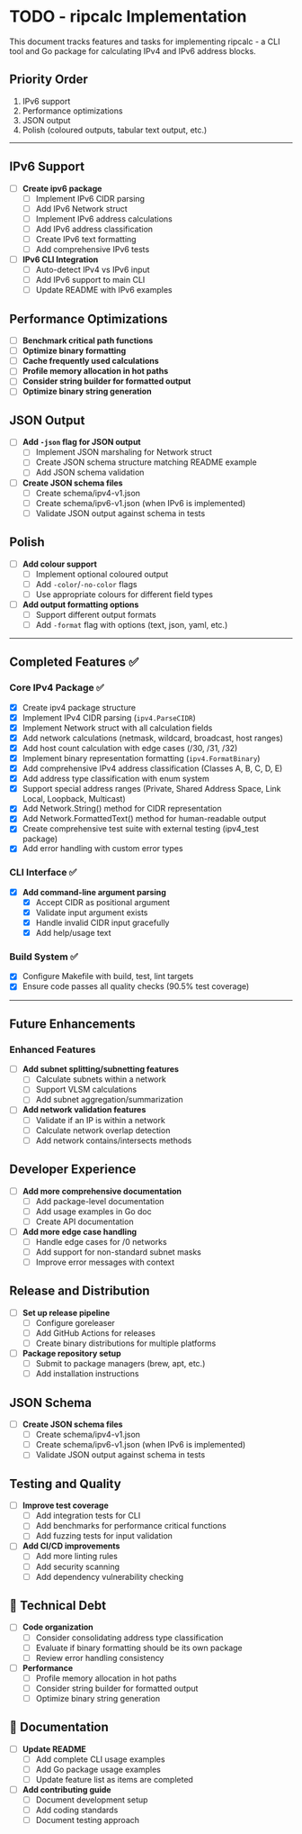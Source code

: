 # TODO - ripcalc Implementation

This document tracks features and tasks for implementing ripcalc - a CLI tool and Go package for calculating IPv4 and IPv6 address blocks.

## Priority Order

1. IPv6 support
2. Performance optimizations
3. JSON output
4. Polish (coloured outputs, tabular text output, etc.)

---

## IPv6 Support
- [ ] **Create ipv6 package**
  - [ ] Implement IPv6 CIDR parsing
  - [ ] Add IPv6 Network struct
  - [ ] Implement IPv6 address calculations
  - [ ] Add IPv6 address classification
  - [ ] Create IPv6 text formatting
  - [ ] Add comprehensive IPv6 tests

- [ ] **IPv6 CLI Integration**
  - [ ] Auto-detect IPv4 vs IPv6 input
  - [ ] Add IPv6 support to main CLI
  - [ ] Update README with IPv6 examples

## Performance Optimizations
- [ ] **Benchmark critical path functions**
- [ ] **Optimize binary formatting**
- [ ] **Cache frequently used calculations**
- [ ] **Profile memory allocation in hot paths**
- [ ] **Consider string builder for formatted output**
- [ ] **Optimize binary string generation**

## JSON Output
- [ ] **Add `-json` flag for JSON output**
  - [ ] Implement JSON marshaling for Network struct
  - [ ] Create JSON schema structure matching README example
  - [ ] Add JSON schema validation

- [ ] **Create JSON schema files**
  - [ ] Create schema/ipv4-v1.json
  - [ ] Create schema/ipv6-v1.json (when IPv6 is implemented)
  - [ ] Validate JSON output against schema in tests

## Polish
- [ ] **Add colour support**
  - [ ] Implement optional coloured output
  - [ ] Add `-color`/`-no-color` flags
  - [ ] Use appropriate colours for different field types

- [ ] **Add output formatting options**
  - [ ] Support different output formats
  - [ ] Add `-format` flag with options (text, json, yaml, etc.)

---

## Completed Features ✅

### Core IPv4 Package ✅
- [x] Create ipv4 package structure
- [x] Implement IPv4 CIDR parsing (`ipv4.ParseCIDR`)
- [x] Implement Network struct with all calculation fields
- [x] Add network calculations (netmask, wildcard, broadcast, host ranges)
- [x] Add host count calculation with edge cases (/30, /31, /32)
- [x] Implement binary representation formatting (`ipv4.FormatBinary`)
- [x] Add comprehensive IPv4 address classification (Classes A, B, C, D, E)
- [x] Add address type classification with enum system
- [x] Support special address ranges (Private, Shared Address Space, Link Local, Loopback, Multicast)
- [x] Add Network.String() method for CIDR representation
- [x] Add Network.FormattedText() method for human-readable output
- [x] Create comprehensive test suite with external testing (ipv4_test package)
- [x] Add error handling with custom error types

### CLI Interface ✅
- [x] **Add command-line argument parsing**
  - [x] Accept CIDR as positional argument
  - [x] Validate input argument exists
  - [x] Handle invalid CIDR input gracefully
  - [x] Add help/usage text

### Build System ✅
- [x] Configure Makefile with build, test, lint targets
- [x] Ensure code passes all quality checks (90.5% test coverage)

---

## Future Enhancements

### Enhanced Features
- [ ] **Add subnet splitting/subnetting features**
  - [ ] Calculate subnets within a network
  - [ ] Support VLSM calculations
  - [ ] Add subnet aggregation/summarization

- [ ] **Add network validation features**
  - [ ] Validate if an IP is within a network
  - [ ] Calculate network overlap detection
  - [ ] Add network contains/intersects methods

## Developer Experience
- [ ] **Add more comprehensive documentation**
  - [ ] Add package-level documentation
  - [ ] Add usage examples in Go doc
  - [ ] Create API documentation

- [ ] **Add more edge case handling**
  - [ ] Handle edge cases for /0 networks
  - [ ] Add support for non-standard subnet masks
  - [ ] Improve error messages with context

## Release and Distribution
- [ ] **Set up release pipeline**
  - [ ] Configure goreleaser
  - [ ] Add GitHub Actions for releases
  - [ ] Create binary distributions for multiple platforms

- [ ] **Package repository setup**
  - [ ] Submit to package managers (brew, apt, etc.)
  - [ ] Add installation instructions

## JSON Schema
- [ ] **Create JSON schema files**
  - [ ] Create schema/ipv4-v1.json
  - [ ] Create schema/ipv6-v1.json (when IPv6 is implemented)
  - [ ] Validate JSON output against schema in tests

## Testing and Quality
- [ ] **Improve test coverage**
  - [ ] Add integration tests for CLI
  - [ ] Add benchmarks for performance critical functions
  - [ ] Add fuzzing tests for input validation

- [ ] **Add CI/CD improvements**
  - [ ] Add more linting rules
  - [ ] Add security scanning
  - [ ] Add dependency vulnerability checking

## 🔧 Technical Debt
- [ ] **Code organization**
  - [ ] Consider consolidating address type classification
  - [ ] Evaluate if binary formatting should be its own package
  - [ ] Review error handling consistency

- [ ] **Performance**
  - [ ] Profile memory allocation in hot paths
  - [ ] Consider string builder for formatted output
  - [ ] Optimize binary string generation

## 📝 Documentation
- [ ] **Update README**
  - [ ] Add complete CLI usage examples
  - [ ] Add Go package usage examples
  - [ ] Update feature list as items are completed

- [ ] **Add contributing guide**
  - [ ] Document development setup
  - [ ] Add coding standards
  - [ ] Document testing approach

